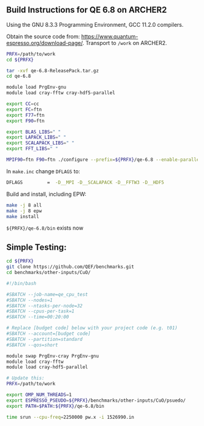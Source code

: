 Build Instructions for QE 6.8 on ARCHER2
-----------------------------------------

Using the GNU 8.3.3 Programming Environment, GCC 11.2.0 compilers. 

Obtain the source code from: https://www.quantum-espresso.org/download-page/. Transport to `/work` on ARCHER2.

```bash
PRFX=/path/to/work
cd ${PRFX}

tar -xvf qe-6.8-ReleasePack.tar.gz
cd qe-6.8

module load PrgEnv-gnu
module load cray-fftw cray-hdf5-parallel

export CC=cc
export FC=ftn
export F77=ftn
export F90=ftn

export BLAS_LIBS=" "
export LAPACK_LIBS=" "
export SCALAPACK_LIBS=" "
export FFT_LIBS=" "

MPIF90=ftn F90=ftn ./configure --prefix=${PRFX}/qe-6.8 --enable-parallel --with-scalapack=yes
```

In `make.inc` change `DFLAGS` to:

```bash
DFLAGS         =  -D__MPI -D__SCALAPACK -D__FFTW3 -D__HDF5
```
Build and install, including EPW:

```bash
make -j 8 all
make -j 8 epw
make install
```

`${PRFX}/qe-6.8/bin` exists now




Simple Testing:
----------------

```bash 
cd ${PRFX}
git clone https://github.com/QEF/benchmarks.git
cd benchmarks/other-inputs/CuO/
```

```bash 
#!/bin/bash

#SBATCH --job-name=qe_cpu_test
#SBATCH --nodes=1
#SBATCH --ntasks-per-node=32
#SBATCH --cpus-per-task=1
#SBATCH --time=00:20:00

# Replace [budget code] below with your project code (e.g. t01)
#SBATCH --account=[budget code]
#SBATCH --partition=standard
#SBATCH --qos=short

module swap PrgEnv-cray PrgEnv-gnu 
module load cray-fftw
module load cray-hdf5-parallel

# Update this: 
PRFX=/path/to/work

export OMP_NUM_THREADS=1
export ESPRESSO_PSEUDO=${PRFX}/benchmarks/other-inputs/CuO/psuedo/
export PATH=$PATH:${PRFX}/qe-6.8/bin

time srun --cpu-freq=2250000 pw.x -i 1526990.in
```
